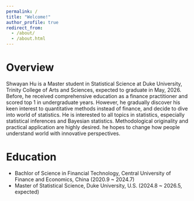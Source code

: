 ```yaml
---
permalink: /
title: "Welcome!"
author_profile: true
redirect_from: 
  - /about/
  - /about.html
---
```


# Overview

Shwayan Hu is a Master student in Statistical Science at Duke University, Trinity College of Arts and Sciences, expected to graduate in May, 2026. Before, he received comprehensive education as a finance practitioner and scored top 1 in undergraduate years. However, he gradually discover his keen interest to quantitative methods instead of finance, and decide to dive into world of statistics. He is interested to all topics in statistics, especially statistical inferences and Bayesian statistics. Methodological originality and practical application are highly desired. he hopes to change how people understand world with innovative perspectives.

# Education 

-   Bachlor of Science in Financial Technology, Central University of Finance and Economics, China (2020.9 ~ 2024.7)
-   Master of Statistical Science, Duke University, U.S. (2024.8 ~ 2026.5, expected)
